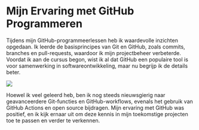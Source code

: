 # Mijn Ervaring met GitHub Programmeren

Tijdens mijn GitHub-programmeerlessen heb ik waardevolle inzichten opgedaan. 
Ik leerde de basisprincipes van Git en GitHub, zoals commits, branches en pull-requests, waardoor ik mijn projectbeheer verbeterde. 
Voordat ik aan de cursus begon, wist ik al dat GitHub een populaire tool is voor samenwerking in softwareontwikkeling, maar nu begrijp ik de details beter.

![](https://www.google.com/search?q=github&client=firefox-b-d&sca_esv=579144136&sxsrf=AM9HkKlmP8kR0ygw9U0uPcUyzboq3SYc3A:1699014820304&tbm=isch&source=iu&ictx=1&vet=1&fir=Lp2OqU7fPdjSMM%252CkHlC0fHCgyWhTM%252C%252Fm%252F0ryppmg&usg=AI4_-kSV9HyRsfiC0xWFIZA5kDFm8cHjeQ&sa=X&ved=2ahUKEwi96tO266eCAxUXSvEDHTVUCQMQ_B16BAgcEAI#imgrc=Lp2OqU7fPdjSMM)

Hoewel ik veel geleerd heb, ben ik nog steeds nieuwsgierig naar geavanceerdere Git-functies en GitHub-workflows, evenals het gebruik van GitHub Actions en open source bijdragen. 
Mijn ervaring met GitHub was positief, en ik kijk ernaar uit om deze kennis in mijn toekomstige projecten toe te passen en verder te verkennen.
